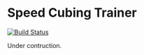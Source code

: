 # Speed Cubing Trainer

[![Build Status](https://travis-ci.org/ldez/speedcubing-trainer.svg?branch=master)](https://travis-ci.org/ldez/speedcubing-trainer)

Under contruction.
